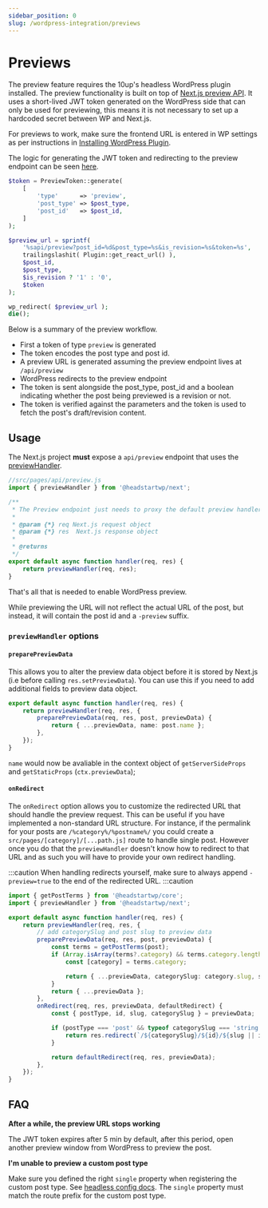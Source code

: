 ```yaml
---
sidebar_position: 0
slug: /wordpress-integration/previews
---
```


# Previews

The preview feature requires the 10up's headless WordPress plugin installed. The preview functionality is built on top of [Next.js preview API](https://nextjs.org/docs/advanced-features/preview-mode). It uses a short-lived JWT token generated on the WordPress side that can only be used for previewing, this means it is not necessary to set up a hardcoded secret between WP and Next.js.

For previews to work, make sure the frontend URL is entered in WP settings as per instructions in [Installing WordPress Plugin](/docs/getting-started/installing-wordpress-plugin).

The logic for generating the JWT token and redirecting to the preview endpoint can be seen [here](https://github.com/10up/headless/blob/develop/wp/tenup-headless-wp/includes/classes/Preview/preview.php).

```php
$token = PreviewToken::generate(
	[
		'type'      => 'preview',
		'post_type' => $post_type,
		'post_id'   => $post_id,
	]
);

$preview_url = sprintf(
	'%sapi/preview?post_id=%d&post_type=%s&is_revision=%s&token=%s',
	trailingslashit( Plugin::get_react_url() ),
	$post_id,
	$post_type,
	$is_revision ? '1' : '0',
	$token
);

wp_redirect( $preview_url );
die();
```
Below is a summary of the preview workflow.

- First a token of type `preview` is generated
- The token encodes the post type and post id.
- A preview URL is generated assuming the preview endpoint lives at `/api/preview`
- WordPress redirects to the preview endpoint
- The token is sent alongside the post_type, post_id and a boolean indicating whether the post being previewed is a revision or not. 
- The token is verified against the parameters and the token is used to fetch the post's draft/revision content.



## Usage

The Next.js project **must** expose a `api/preview` endpoint that uses the [previewHandler](/api/modules/10up_headless_next/#previewhandler).

```javascript
//src/pages/api/preview.js
import { previewHandler } from '@headstartwp/next';

/**
 * The Preview endpoint just needs to proxy the default preview handler
 *
 * @param {*} req Next.js request object
 * @param {*} res  Next.js response object
 *
 * @returns
 */
export default async function handler(req, res) {
	return previewHandler(req, res);
}
```

That's all that is needed to enable WordPress preview.

While previewing the URL will not reflect the actual URL of the post, but instead, it will contain the post id and a `-preview` suffix.

### `previewHandler` options

#### `preparePreviewData`

This allows you to alter the preview data object before it is stored by Next.js (i.e before calling `res.setPreviewData`). You can use this if you need to add additional fields to preview data object.

```ts
export default async function handler(req, res) {
	return previewHandler(req, res, {
		preparePreviewData(req, res, post, previewData) {
			return { ...previewData, name: post.name };
		},
	});
}
```

`name` would now be avaliable in the context object of `getServerSideProps` and `getStaticProps` (`ctx.previewData`);

#### `onRedirect`

The `onRedirect` option allows you to customize the redirected URL that should handle the preview request. This can be useful if you have implemented a non-standard URL structure. For instance, if the permalink for your posts are `/%category%/%postname%/` you could create a `src/pages/[category]/[...path.js]` route to handle single post. However once you do that the `previewHandler` doesn't know how to redirect to that URL and as such you will have to provide your own redirect handling.

:::caution
When handling redirects yourself, make sure to always append `-preview=true` to the end of the redirected URL.
:::caution

```ts
import { getPostTerms } from '@headstartwp/core';
import { previewHandler } from '@headstartwp/next';

export default async function handler(req, res) {
	return previewHandler(req, res, {
		// add categorySlug and post slug to preview data
		preparePreviewData(req, res, post, previewData) {
			const terms = getPostTerms(post);
			if (Array.isArray(terms?.category) && terms.category.length > 0) {
				const [category] = terms.category;

				return { ...previewData, categorySlug: category.slug, slug: post.slug };
			}
			return { ...previewData };
		},
		onRedirect(req, res, previewData, defaultRedirect) {
			const { postType, id, slug, categorySlug } = previewData;

			if (postType === 'post' && typeof categorySlug === 'string') {
				return res.redirect(`/${categorySlug}/${id}/${slug || id}-preview=true`);
			}

			return defaultRedirect(req, res, previewData);
		},
	});
}
```

## FAQ

**After a while, the preview URL stops working**

The JWT token expires after 5 min by default, after this period, open another preview window from WordPress to preview the post.

**I'm unable to preview a custom post type**

Make sure you defined the right `single` property when registering the custom post type. See [headless config docs](/docs/getting-started/headless-config/#customposttypes). The `single` property must match the route prefix for the custom post type.